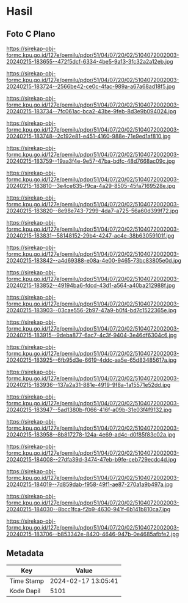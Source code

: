 # Hasil

## Foto C Plano

https://sirekap-obj-formc.kpu.go.id/127e/pemilu/pdpr/51/04/07/20/02/5104072002003-20240215-183655--472f5dcf-6334-4be5-9a13-3fc32a2a12eb.jpg

https://sirekap-obj-formc.kpu.go.id/127e/pemilu/pdpr/51/04/07/20/02/5104072002003-20240215-183724--2566be42-ce0c-4fac-989a-a67a68ad18f5.jpg

https://sirekap-obj-formc.kpu.go.id/127e/pemilu/pdpr/51/04/07/20/02/5104072002003-20240215-183734--7fc061ac-bca2-43be-9feb-8d3e9b094024.jpg

https://sirekap-obj-formc.kpu.go.id/127e/pemilu/pdpr/51/04/07/20/02/5104072002003-20240215-183748--2c192e81-e451-4160-988e-71e9ed1af810.jpg

https://sirekap-obj-formc.kpu.go.id/127e/pemilu/pdpr/51/04/07/20/02/5104072002003-20240215-183759--19aa3f4e-9e57-47ba-bdfc-48d7668ac09c.jpg

https://sirekap-obj-formc.kpu.go.id/127e/pemilu/pdpr/51/04/07/20/02/5104072002003-20240215-183810--3e4ce635-f9ca-4a29-8505-45fa7169528e.jpg

https://sirekap-obj-formc.kpu.go.id/127e/pemilu/pdpr/51/04/07/20/02/5104072002003-20240215-183820--8e98e743-7299-4da7-a725-56a60d399f72.jpg

https://sirekap-obj-formc.kpu.go.id/127e/pemilu/pdpr/51/04/07/20/02/5104072002003-20240215-183831--58148152-29b4-4247-ac4e-38b63059101f.jpg

https://sirekap-obj-formc.kpu.go.id/127e/pemilu/pdpr/51/04/07/20/02/5104072002003-20240215-183842--a4d69388-e08a-4e00-9465-73bc83805e0d.jpg

https://sirekap-obj-formc.kpu.go.id/127e/pemilu/pdpr/51/04/07/20/02/5104072002003-20240215-183852--49194ba6-fdcd-43d1-a564-a40ba212988f.jpg

https://sirekap-obj-formc.kpu.go.id/127e/pemilu/pdpr/51/04/07/20/02/5104072002003-20240215-183903--03cae556-2b97-47a9-b0f4-bd7c1522365e.jpg

https://sirekap-obj-formc.kpu.go.id/127e/pemilu/pdpr/51/04/07/20/02/5104072002003-20240215-183915--9deba877-6ac7-4c3f-9404-3e46df6304c6.jpg

https://sirekap-obj-formc.kpu.go.id/127e/pemilu/pdpr/51/04/07/20/02/5104072002003-20240215-183925--6fb95d3e-6619-4ddc-aa5e-65d83485617a.jpg

https://sirekap-obj-formc.kpu.go.id/127e/pemilu/pdpr/51/04/07/20/02/5104072002003-20240215-183936--137a2a31-881e-4919-9f8a-1a15571e52dd.jpg

https://sirekap-obj-formc.kpu.go.id/127e/pemilu/pdpr/51/04/07/20/02/5104072002003-20240215-183947--5ad1380b-f066-416f-a09b-31e03f4f9132.jpg

https://sirekap-obj-formc.kpu.go.id/127e/pemilu/pdpr/51/04/07/20/02/5104072002003-20240215-183958--8b817278-124a-4e69-ad4c-d0f85f83c02a.jpg

https://sirekap-obj-formc.kpu.go.id/127e/pemilu/pdpr/51/04/07/20/02/5104072002003-20240215-184008--27dfa39d-3474-47eb-b9fe-ceb729ecdc4d.jpg

https://sirekap-obj-formc.kpu.go.id/127e/pemilu/pdpr/51/04/07/20/02/5104072002003-20240215-184019--7d859dab-f958-49f1-ae87-270a1a9b497a.jpg

https://sirekap-obj-formc.kpu.go.id/127e/pemilu/pdpr/51/04/07/20/02/5104072002003-20240215-184030--8bcc1fca-f2b9-4630-941f-6b141b810ca7.jpg

https://sirekap-obj-formc.kpu.go.id/127e/pemilu/pdpr/51/04/07/20/02/5104072002003-20240215-183706--b853342e-8420-4646-947b-0e4685afbfe2.jpg


## Metadata

| Key        | Value               |
| ---------- | ------------------- |
| Time Stamp | 2024-02-17 13:05:41 |
| Kode Dapil | 5101                |




